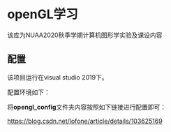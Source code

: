 # openGL学习

该库为NUAA2020秋季学期计算机图形学实验及课设内容

## 配置

该项目运行在visual studio 2019下。

配置环境如下：

将**opengl_config**文件夹内容按照如下链接进行配置即可：

https://blog.csdn.net/lofone/article/details/103625169

